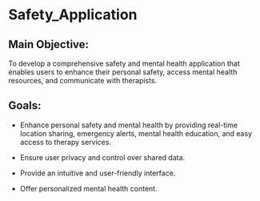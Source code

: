 # Safety_Application


## Main Objective:

To develop a comprehensive safety and mental health application that enables users to enhance their personal safety, access mental health resources, and communicate with therapists.

## Goals:

* Enhance personal safety and mental health by providing real-time location sharing, emergency alerts, mental health education, and easy access to therapy services.

* Ensure user privacy and control over shared data.

* Provide an intuitive and user-friendly interface. 

* Offer personalized mental health content.

